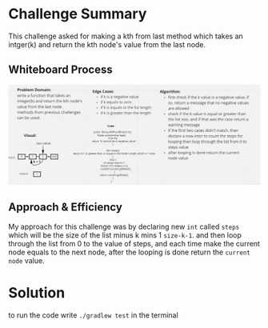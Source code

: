 # Challenge Summary

This challenge asked for making a kth from last method which takes an intger(k) and return the kth node's value from the last node.

## Whiteboard Process

![](kth-from-last.JPG)

##  Approach & Efficiency

My approach for this challenge was by declaring new `int` called `steps` which will be the size of the list minus k mins 1 `size-k-1`.
and then loop through the list from 0 to the value of steps, and each time make the current node equals to the next node,
after the looping is done return the `current node` value.

# Solution
<!-- Show how to run your code, and examples of it in action -->

to run the code write `./gradlew test` in the terminal